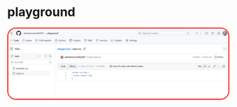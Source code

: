 # playground
<style>
    img {
        border: 2px solid red;
        border-radius: 20px;
    }
</style>    

<link rel="stylesheet" href="github-markdown.css">

<!-- This is a comment -->
<div class="rounded-image">
    <img src="image.png" alt="Your Image">
</div>